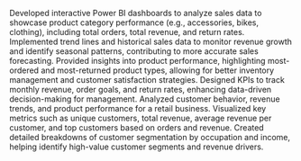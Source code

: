 Developed interactive Power BI dashboards to analyze sales data to showcase product category performance (e.g., accessories, bikes, clothing), including total orders, total revenue, and return rates.
Implemented trend lines and historical sales data to monitor revenue growth and identify seasonal patterns, contributing to more accurate sales forecasting.
Provided insights into product performance, highlighting most-ordered and most-returned product types, allowing for better inventory management and customer satisfaction strategies.
Designed KPIs to track monthly revenue, order goals, and return rates, enhancing data-driven decision-making for management.
Analyzed  customer behavior, revenue trends, and product performance for a retail business.
Visualized key metrics such as unique customers, total revenue, average revenue per customer, and top customers based on orders and revenue.
Created detailed breakdowns of customer segmentation by occupation and income, helping identify high-value customer segments and revenue drivers.
